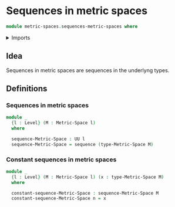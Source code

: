 # Sequences in metric spaces

```agda
module metric-spaces.sequences-metric-spaces where
```

<details><summary>Imports</summary>

```agda
open import foundation.sequences
open import foundation.universe-levels

open import metric-spaces.metric-spaces
```

</details>

## Idea

Sequences in metric spaces are sequences in the underlyng types.

## Definitions

### Sequences in metric spaces

```agda
module _
  {l : Level} (M : Metric-Space l)
  where

  sequence-Metric-Space : UU l
  sequence-Metric-Space = sequence (type-Metric-Space M)
```

### Constant sequences in metric spaces

```agda
module _
  {l : Level} (M : Metric-Space l) (x : type-Metric-Space M)
  where

  constant-sequence-Metric-Space : sequence-Metric-Space M
  constant-sequence-Metric-Space n = x
```
